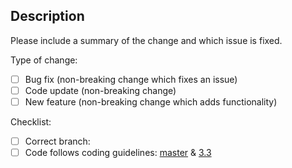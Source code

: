 ## Description

Please include a summary of the change and which issue is fixed.

Type of change:

- [ ] Bug fix (non-breaking change which fixes an issue)
- [ ] Code update (non-breaking change)
- [ ] New feature (non-breaking change which adds functionality)

Checklist:
- [ ] Correct branch:
- [ ] Code follows coding guidelines: [master](https://area51.phpbb.com/docs/dev/master/development/index.html) & [3.3](https://area51.phpbb.com/docs/dev/master/development/index.html)
